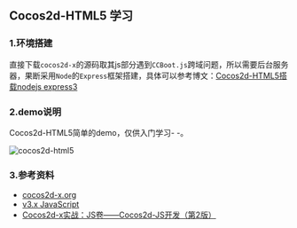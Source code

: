 ## Cocos2d-HTML5 学习
### 1.环境搭建
直接下载`cocos2d-x`的源码取其js部分遇到`CCBoot.js`跨域问题，所以需要后台服务器，果断采用`Node`的`Express`框架搭建，具体可以参考博文：[Cocos2d-HTML5搭载nodejs express3](http://blog.csdn.net/xizai2012/article/details/40631189)

### 2.demo说明
Cocos2d-HTML5简单的demo，仅供入门学习- -。

![cocos2d-html5](http://ozlcirvd6.bkt.clouddn.com/360%E6%88%AA%E5%9B%BE20171118100907898.jpg)


### 3.参考资料
- [cocos2d-x.org](http://www.cocos2d-x.org/ "cocos2d-x.org")
- [v3.x JavaScript](http://www.cocos2d-x.org/docs/api-ref/js/v3x/)
- [Cocos2d-x实战：JS卷——Cocos2d-JS开发（第2版）](http://product.dangdang.com/1052139495.html)